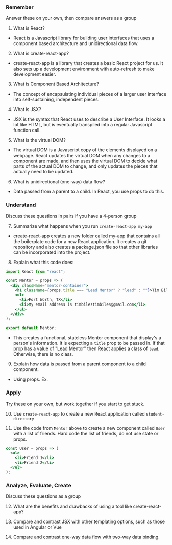 ### Remember

Answer these on your own, then compare answers as a group

1.  What is React?

- React is a Javascript library for building user interfaces that uses a component based architecture and unidirectional data flow.

2.  What is create-react-app?

- create-react-app is a library that creates a basic React project for us. It also sets up a development environment with auto-refresh to make development easier.

3.  What is Component Based Architecture?

- The concept of encapsulating individual pieces of a larger user interface into self-sustaining, independent pieces.

4.  What is JSX?

- JSX is the syntax that React uses to describe a User Interface. It looks a lot like HTML, but is eventually transpiled into a regular Javascript function call.

5.  What is the virtual DOM?

- The virtual DOM is a Javascript copy of the elements displayed on a webpage. React updates the virtual DOM when any changes to a component are made, and then uses the virtual DOM to decide what parts of the actual DOM to change, and only updates the pieces that actually need to be updated.

6.  What is unidirectional (one-way) data flow?

- Data passed from a parent to a child. In React, you use props to do this.

### Understand

Discuss these questions in pairs if you have a 4-person group

7.  Summarize what happens when you run `create-react-app my-app`

- create-react-app creates a new folder called my-app that contains all the boilerplate code for a new React application. It creates a git repository and also creates a package.json file so that other libraries can be incorporated into the project.

8.  Explain what this code does:

```jsx
import React from "react";

const Mentor = props => (
  <div className="mentor-container">
    <h1 className={props.title === "Lead Mentor" ? "lead" : ""}>Tim Biles</h1>
    <ul>
      <li>Fort Worth, TX</li>
      <li>My email address is timbilestimbiles@gmail.com</li>
    </ul>
  </div>
);

export default Mentor;
```

- This creates a functional, stateless Mentor component that display's a person's information. It is expecting a `title` prop to be passed in. If that prop has a value of "Lead Mentor" then React applies a class of `lead`. Otherwise, there is no class.

9.  Explain how data is passed from a parent component to a child component.

- Using props. Ex. <Child propName={propValue} />

### Apply

Try these on your own, but work together if you start to get stuck.

10. Use `create-react-app` to create a new React application called `student-directory`

11. Use the code from `Mentor` above to create a new component called `User` with a list of friends. Hard code the list of friends, do not use state or props.

```jsx
const User = props => (
  <ul>
    <li>Friend 1</li>
    <li>Friend 2</li>
  </ul>
);
```

### Analyze, Evaluate, Create

Discuss these questions as a group

12. What are the benefits and drawbacks of using a tool like create-react-app?

13. Compare and contrast JSX with other templating options, such as those used in Angular or Vue

14. Compare and contrast one-way data flow with two-way data binding.
